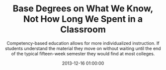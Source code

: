 ---
layout: post
title:  "Base Degrees on What We Know, Not How Long We Spent in a Classroom"
subtitle:  "Competency-based education allows for more individualized instruction. If students understand the material they move on without waiting until the end of the typical fifteen-week semester they would find at most colleges."
date:   2013-12-16 01:00:00
refurl: http://www.linkedin.com/today/post/article/20131210000347-17000124-big-idea-2014-base-degrees-on-what-we-know-not-how-long-we-spent-in-a-classroom
source: linkedin.com
categories: linkpost
---